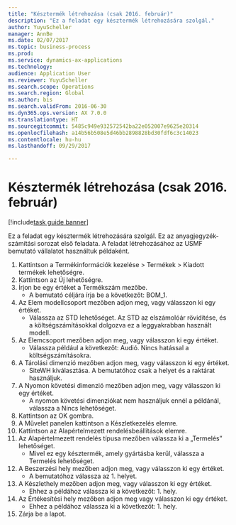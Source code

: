 ```yaml
--- 
title: "Késztermék létrehozása (csak 2016. február)"
description: "Ez a feladat egy késztermék létrehozására szolgál."
author: YuyuScheller
manager: AnnBe
ms.date: 02/07/2017
ms.topic: business-process
ms.prod: 
ms.service: dynamics-ax-applications
ms.technology: 
audience: Application User
ms.reviewer: YuyuScheller
ms.search.scope: Operations
ms.search.region: Global
ms.author: bis
ms.search.validFrom: 2016-06-30
ms.dyn365.ops.version: AX 7.0.0
ms.translationtype: HT
ms.sourcegitcommit: 5485c949e932572542ba22e052007e9625e20314
ms.openlocfilehash: a14b56b508e5d46bb2898828bd30fdf6c3c14023
ms.contentlocale: hu-hu
ms.lasthandoff: 09/29/2017

---
```

# <a name="create-a-finished-product-february-2016-only"></a>Késztermék létrehozása (csak 2016. február)

[!include[task guide banner](../../includes/task-guide-banner.md)]

Ez a feladat egy késztermék létrehozására szolgál. Ez az anyagjegyzék-számítási sorozat első feladata. A feladat létrehozásához az USMF bemutató vállalatot használtuk példaként.

1. Kattintson a Termékinformációk kezelése > Termékek > Kiadott termékek lehetőségre.
2. Kattintson az Új lehetőségre.
3. Írjon be egy értéket a Termékszám mezőbe.
    * A bemutató céljára írja be a következőt: BOM_1.  
4. Az Elem modellcsoport mezőben adjon meg, vagy válasszon ki egy értéket.
    * Válassza az STD lehetőséget. Az STD az elszámolóár rövidítése, és a költségszámításokkal dolgozva ez a leggyakrabban használt modell.  
5. Az Elemcsoport mezőben adjon meg, vagy válasszon ki egy értéket.
    * Válassza például a következőt: Audió. Nincs hatással a költségszámításokra.  
6. A Tárolási dimenzió mezőben adjon meg, vagy válasszon ki egy értéket.
    * SiteWH kiválasztása. A bemutatóhoz csak a helyet és a raktárat használjuk.  
7. A Nyomon követési dimenzió mezőben adjon meg, vagy válasszon ki egy értéket.
    * A nyomon követési dimenziókat nem használjuk ennél a példánál, válassza a Nincs lehetőséget.  
8. Kattintson az OK gombra.
9. A Művelet panelen kattintson a Készletkezelés elemre.
10. Kattintson az Alapértelmezett rendelésbeállítások elemre.
11. Az Alapértelmezett rendelés típusa mezőben válassza ki a „Termelés” lehetőséget.
    * Mivel ez egy késztermék, amely gyártásba kerül, válassza a Termelés lehetőséget.  
12. A Beszerzési hely mezőben adjon meg, vagy válasszon ki egy értéket.
    * A bemutatóhoz válassza az 1. helyet.  
13. A Készlethely mezőben adjon meg, vagy válasszon ki egy értéket.
    * Ehhez a példához válassza ki a következőt: 1. hely.  
14. Az Értékesítési hely mezőben adjon meg vagy válasszon ki egy értéket.
    * Ehhez a példához válassza ki a következőt: 1. hely.  
15. Zárja be a lapot.


